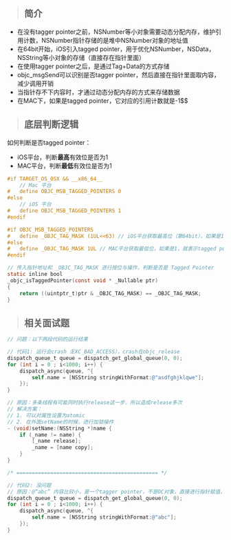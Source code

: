 > ## 简介

* 在没有tagger pointer之前，NSNumber等小对象需要动态分配内存，维护引用计数，NSNumber指针存储的是堆中NSNumber对象的地址值
* 在64bit开始，iOS引入tagged pointer，用于优化NSNumber，NSData，NSString等小对象的存储（直接存在指针里面）
* 在使用tagger pointer之后，是通过Tag+Data的方式存储
* objc\_msgSend可以识别是否tagger pointer，然后直接在指针里面取内容，减少调用开销
* 当指针存不下内容时，才通过动态分配内存的方式来存储数据
* 在MAC下，如果是tagged pointer，它对应的引用计数就是-1$$

> ## 底层判断逻辑

如何判断是否tagged pointer：

* iOS平台，判断**最高**有效位是否为1
* MAC平台，判断**最低**有效位是否为1

```objectivec
#if TARGET_OS_OSX && __x86_64__
    // Mac 平台
#   define OBJC_MSB_TAGGED_POINTERS 0
#else
    // iOS 平台
#   define OBJC_MSB_TAGGED_POINTERS 1
#endif

#if OBJC_MSB_TAGGED_POINTERS
#   define _OBJC_TAG_MASK (1UL<<63) // iOS平台获取最高位（第64bit），如果是1，就表示tagged pointer
#else
#   define _OBJC_TAG_MASK 1UL // MAC平台获取最低位，如果是1，就表示tagged pointer
#endif

// 传入指针地址和 _OBJC_TAG_MASK 进行按位与操作，判断是否是 Tagged Pointer
static inline bool 
_objc_isTaggedPointer(const void * _Nullable ptr) 
{
    return ((uintptr_t)ptr & _OBJC_TAG_MASK) == _OBJC_TAG_MASK;
}
```

> ## 相关面试题

```objectivec
// 问题：以下两段代码的运行结果

// 代码1: 运行会crash（EXC_BAD_ACCESS），crash在objc_release
dispatch_queue_t queue = dispatch_get_global_queue(0, 0);
for (int i = 0 ; i<1000; i++) {
    dispatch_async(queue, ^{
        self.name = [NSString stringWithFormat:@"asdfghjklqwe"];
    });
}

// 原因：多条线程有可能同时执行release这一步，所以造成release多次
// 解决方案：
// 1. 可以对属性设置为atomic
// 2. 在外面setName的时候，进行加锁操作
- (void)setName:(NSString *)name {
    if (_name != name) {
        [_name release];
        _name = [name copy];
    }
}

/* ============================================== */

// 代码2: 没问题 
// 原因：@“abc” 内容比较小，是一个tagger pointer，不是OC对象，直接进行指针赋值，不需要进行retain或者release操作
dispatch_queue_t queue = dispatch_get_global_queue(0, 0);
for (int i = 0 ; i<1000; i++) {
    dispatch_async(queue, ^{
        self.name = [NSString stringWithFormat:@"abc"];
    });
}
```



